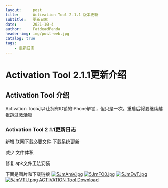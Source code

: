 ```yaml
---
layout:     post
title:      Activation Tool 2.1.1 版本更新
subtitle:   更新日志
date:       2021-10-4
author:     FatdeadPanda
header-img: img/post-web.jpg
catalog: true
tags:
    - 更新日志
---
```


# Activation Tool 2.1.1更新介绍

## Activation Tool 介绍

Activation Tool可以让拥有ID锁的iPhone解锁，但只是一次。重启后将要继续越狱跳过激活锁

### Activation Tool 2.1.1更新日志

新增    联网下载必要文件
        下载系统更新

减少    文件体积

修复    apk文件无法安装


下面是图片和下载链接
[![5JmAmV.jpg](https://z3.ax1x.com/2021/10/16/5JmAmV.jpg)](https://imgtu.com/i/5JmAmV)
[![5JmFO0.jpg](https://z3.ax1x.com/2021/10/16/5JmFO0.jpg)](https://imgtu.com/i/5JmFO0)
[![5JmEwT.jpg](https://z3.ax1x.com/2021/10/16/5JmEwT.jpg)](https://imgtu.com/i/5JmEwT)
[![5JmVTU.png](https://z3.ax1x.com/2021/10/16/5JmVTU.png)](https://m.bilibili.com/space/479519130)
[ ACTIVATION Tool Download](https://fatdeadpanda.coding.net/p/neoterm-mirror/d/activetion/git/raw/master/ActivetionTool.exe)
